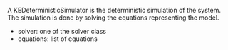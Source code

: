 A KEDeterministicSimulator is the deterministic simulation of the system. The simulation is done by solving the equations representing the model.

- solver: one of the solver class
- equations: list of equations
